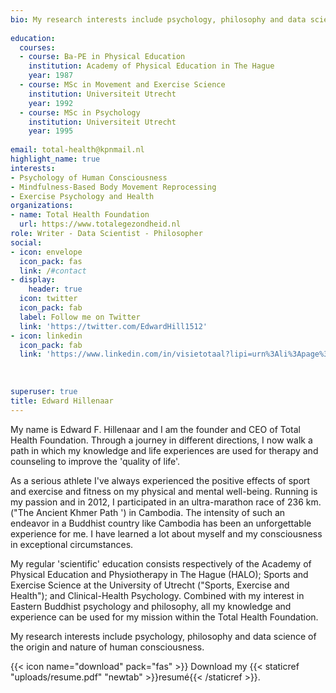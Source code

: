 ```yaml
---
bio: My research interests include psychology, philosophy and data science of the origin and nature of human consciousness.
  
education:
  courses:
  - course: Ba-PE in Physical Education
    institution: Academy of Physical Education in The Hague
    year: 1987
  - course: MSc in Movement and Exercise Science
    institution: Universiteit Utrecht
    year: 1992
  - course: MSc in Psychology
    institution: Universiteit Utrecht
    year: 1995
  
email: total-health@kpnmail.nl
highlight_name: true
interests:
- Psychology of Human Consciousness
- Mindfulness-Based Body Movement Reprocessing
- Exercise Psychology and Health
organizations:
- name: Total Health Foundation
  url: https://www.totalegezondheid.nl
role: Writer - Data Scientist - Philosopher
social:
- icon: envelope
  icon_pack: fas
  link: /#contact
- display:
    header: true
  icon: twitter
  icon_pack: fab
  label: Follow me on Twitter
  link: 'https://twitter.com/EdwardHill1512'
- icon: linkedin
  icon_pack: fab
  link: 'https://www.linkedin.com/in/visietotaal?lipi=urn%3Ali%3Apage%3Ad_flagship3_profile_view_base_contact_details%3BIyLg5DWVS26zIXhC9gunCg%3D%3D'
  
  
  
superuser: true
title: Edward Hillenaar
---
```


My name is Edward F. Hillenaar and I am the founder and CEO of Total Health Foundation. Through a journey in different directions, I now walk a path in which my knowledge and life experiences are used for therapy and counseling to improve the 'quality of life'.

As a serious athlete I've always experienced the positive effects of sport and exercise and fitness on my physical and mental well-being. Running is my passion and in 2012,  I participated in an ultra-marathon race of 236 km. ("The Ancient Khmer Path ') in Cambodia. The intensity of such an endeavor in a Buddhist country like Cambodia has been an unforgettable experience for me. I have learned a lot about myself and my consciousness in exceptional circumstances.

My regular 'scientific' education consists respectively of the Academy of Physical Education and Physiotherapy in The Hague (HALO); Sports and Exercise Science at the University of Utrecht ("Sports, Exercise and Health"); and Clinical-Health Psychology. Combined with my interest in Eastern Buddhist psychology and philosophy, all my knowledge and experience can be used for my mission within the Total Health Foundation.

My research interests include psychology, philosophy and data science of the origin and nature of human consciousness.

{{< icon name="download" pack="fas" >}} Download my {{< staticref "uploads/resume.pdf" "newtab" >}}resumé{{< /staticref >}}.
